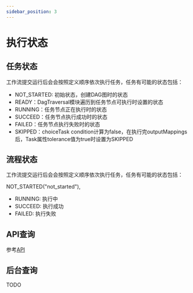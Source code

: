 ```yaml
---
sidebar_position: 3
---
```


# 执行状态

## 任务状态
工作流提交运行后会会按照定义顺序依次执行任务，任务有可能的状态包括：

- NOT_STARTED: 初始状态，创建DAG图时的状态
- READY：DagTraversal模块遍历到任务节点可执行时设置的状态
- RUNNING：任务节点正在执行时的状态
- SUCCEED：任务节点执行成功时的状态
- FAILED：任务节点执行失败时的状态
- SKIPPED：choiceTask condition计算为false，在执行完outputMappings后，Task属性tolerance值为true时设置为SKIPPED
 
## 流程状态
工作流提交运行后会会按照定义顺序依次执行任务，任务有可能的状态包括：

NOT_STARTED("not_started"),

- RUNNING: 执行中
- SUCCEED: 执行成功
- FAILED: 执行失败

## API查询
参考[API](../07-api.md#获取工作流执行情况)

## 后台查询
TODO
